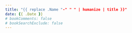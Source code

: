 ```yaml
---
title: "{{ replace .Name "-" " " | humanize | title }}"
date: {{ .Date }}
# bookComments: false
# bookSearchExclude: false
---
```

